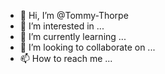 - 👋 Hi, I’m @Tommy-Thorpe
- 👀 I’m interested in ...
- 🌱 I’m currently learning ...
- 💞️ I’m looking to collaborate on ...
- 📫 How to reach me ...

<!---
Tommy-Thorpe/Tommy-Thorpe is a ✨ special ✨ repository because its `README.md` (this file) appears on your GitHub profile.
You can click the Preview link to take a look at your changes.
--->
